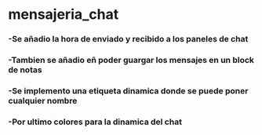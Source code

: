 # mensajeria_chat
### -Se añadio la hora de enviado y recibido a los paneles de chat 
### -Tambien se añadio eñ poder guargar los mensajes en un block de notas 
### -Se implemento una etiqueta dinamica donde se puede poner cualquier nombre 
### -Por ultimo colores para la dinamica del chat
